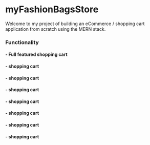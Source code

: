 # myFashionBagsStore

Welcome to my project of building an eCommerce / shopping cart application from scratch using the MERN stack.

### Functionality

#### - Full featured shopping cart
#### - shopping cart
#### - shopping cart
#### - shopping cart
#### - shopping cart
#### - shopping cart
#### - shopping cart
#### - shopping cart

